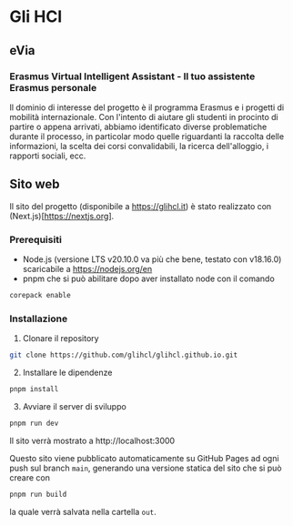 # Gli HCl

## eVia

### Erasmus Virtual Intelligent Assistant - Il tuo assistente Erasmus personale

Il dominio di interesse del progetto è il programma Erasmus e i progetti di
mobilità internazionale. Con l'intento di aiutare gli studenti in procinto di
partire o appena arrivati, abbiamo identificato diverse problematiche durante il
processo, in particolar modo quelle riguardanti la raccolta delle informazioni,
la scelta dei corsi convalidabili, la ricerca dell'alloggio, i rapporti
sociali, ecc.

## Sito web

Il sito del progetto (disponibile a https://glihcl.it) è stato realizzato con
(Next.js)[https://nextjs.org].

### Prerequisiti

- Node.js (versione LTS v20.10.0 va più che bene, testato con v18.16.0)
  scaricabile a https://nodejs.org/en
- pnpm che si può abilitare dopo aver installato node con il comando

```sh
corepack enable
```

### Installazione

1. Clonare il repository

```sh
git clone https://github.com/glihcl/glihcl.github.io.git
```

2. Installare le dipendenze

```sh
pnpm install
```

3. Avviare il server di sviluppo

```sh
pnpm run dev
```

Il sito verrà mostrato a http://localhost:3000

Questo sito viene pubblicato automaticamente su GitHub Pages ad ogni push sul
branch `main`, generando una versione statica del sito che si può creare con

```sh
pnpm run build
```

la quale verrà salvata nella cartella `out`.
